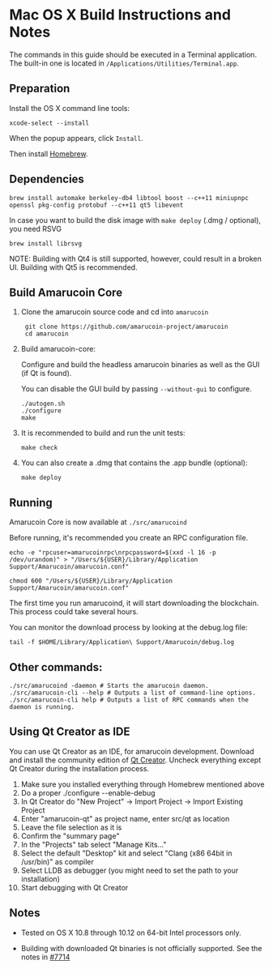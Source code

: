 Mac OS X Build Instructions and Notes
====================================
The commands in this guide should be executed in a Terminal application.
The built-in one is located in `/Applications/Utilities/Terminal.app`.

Preparation
-----------
Install the OS X command line tools:

`xcode-select --install`

When the popup appears, click `Install`.

Then install [Homebrew](http://brew.sh).

Dependencies
----------------------

    brew install automake berkeley-db4 libtool boost --c++11 miniupnpc openssl pkg-config protobuf --c++11 qt5 libevent

In case you want to build the disk image with `make deploy` (.dmg / optional), you need RSVG

    brew install librsvg

NOTE: Building with Qt4 is still supported, however, could result in a broken UI. Building with Qt5 is recommended.

Build Amarucoin Core
------------------------

1. Clone the amarucoin source code and cd into `amarucoin`

        git clone https://github.com/amarucoin-project/amarucoin
        cd amarucoin

2.  Build amarucoin-core:

    Configure and build the headless amarucoin binaries as well as the GUI (if Qt is found).

    You can disable the GUI build by passing `--without-gui` to configure.

        ./autogen.sh
        ./configure
        make

3.  It is recommended to build and run the unit tests:

        make check

4.  You can also create a .dmg that contains the .app bundle (optional):

        make deploy

Running
-------

Amarucoin Core is now available at `./src/amarucoind`

Before running, it's recommended you create an RPC configuration file.

    echo -e "rpcuser=amarucoinrpc\nrpcpassword=$(xxd -l 16 -p /dev/urandom)" > "/Users/${USER}/Library/Application Support/Amarucoin/amarucoin.conf"

    chmod 600 "/Users/${USER}/Library/Application Support/Amarucoin/amarucoin.conf"

The first time you run amarucoind, it will start downloading the blockchain. This process could take several hours.

You can monitor the download process by looking at the debug.log file:

    tail -f $HOME/Library/Application\ Support/Amarucoin/debug.log

Other commands:
-------

    ./src/amarucoind -daemon # Starts the amarucoin daemon.
    ./src/amarucoin-cli --help # Outputs a list of command-line options.
    ./src/amarucoin-cli help # Outputs a list of RPC commands when the daemon is running.

Using Qt Creator as IDE
------------------------
You can use Qt Creator as an IDE, for amarucoin development.
Download and install the community edition of [Qt Creator](https://www.qt.io/download/).
Uncheck everything except Qt Creator during the installation process.

1. Make sure you installed everything through Homebrew mentioned above
2. Do a proper ./configure --enable-debug
3. In Qt Creator do "New Project" -> Import Project -> Import Existing Project
4. Enter "amarucoin-qt" as project name, enter src/qt as location
5. Leave the file selection as it is
6. Confirm the "summary page"
7. In the "Projects" tab select "Manage Kits..."
8. Select the default "Desktop" kit and select "Clang (x86 64bit in /usr/bin)" as compiler
9. Select LLDB as debugger (you might need to set the path to your installation)
10. Start debugging with Qt Creator

Notes
-----

* Tested on OS X 10.8 through 10.12 on 64-bit Intel processors only.

* Building with downloaded Qt binaries is not officially supported. See the notes in [#7714](https://github.com/bitcoin/bitcoin/issues/7714)
